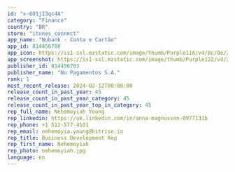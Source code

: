 ```yaml
---
id: "x-6O1jI3qc4A"
category: "Finance"
country: "BR"
store: "itunes_connect"
app_name: "Nubank - Conta e Cartão"
app_id: 814456780
app_icon: https://is1-ssl.mzstatic.com/image/thumb/Purple116/v4/8c/0e/26/8c0e2637-31c2-500b-eec7-7ef8085233b5/AppIcon-0-0-1x_U007emarketing-0-0-0-8-0-0-sRGB-0-0-0-GLES2_U002c0-512MB-85-220-0-0.png/1024x1024bb.png
app_screenshot: https://is1-ssl.mzstatic.com/image/thumb/Purple122/v4/2d/49/8f/2d498fa0-d1e7-c808-c128-63b717e94cb4/1633381c-b966-48ce-8a8d-da6008e7a443_IphoneX-1.jpg/1242x2688bb.png
publisher_id: 814456783
publisher_name: "Nu Pagamentos S.A."
rank: 1
most_recent_release: 2024-02-12T00:00:00
release_count_in_past_year: 45
release_count_in_past_year_category: 45
release_count_in_past_year_top_in_category: 45
rep_full_name: Nehemoyiah Young
rep_linkedin: https://uk.linkedin.com/in/anna-magnussen-0977131b
rep_phone: +1 512-577-4531
rep_email: nehemoyia.young@bitrise.io
rep_title: Business Development Rep
rep_first_name: Nehemoyiah
rep_photo: nehemoyiah.jpg
language: en
---
```

